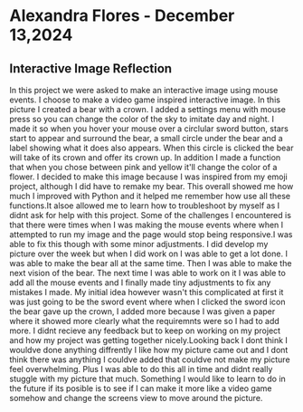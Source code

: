 # Alexandra Flores - December 13,2024
## Interactive Image Reflection
  In this project we were asked to make an interactive image using mouse events. I choose to make a video game inspired interactive image. In this picture I created a bear with a
crown. I added a settings menu with mouse press so you can change the color of the sky to imitate day and night. I made it so when you hover your mouse over a circlular sword 
button, stars start to appear and surround the bear, a small circle under the bear and a label showing what it does also appears. When this circle is clicked the bear will take
of its crown and offer its crown up. In addition I made a function that when you chose between pink and yellow it'll change the color of a flower. I decided to make this image
because I was inspired from my emoji project, although I did have to remake my bear. This overall showed me how much I improved with Python and it helped me remember how use all 
these functions.It alsoe allowed me to learn how to troubleshoot by myself as I didnt ask for help with this project. Some of the challenges I encountered is that there were 
times when I was making the mouse events where when I attempted to run my image and the page would stop being responsive.I was able to fix this though with some minor adjustments.
I did develop my picture over the week but when I did work on I was able to get a lot done. I was able to make the bear all at the same time. Then I was able to make the next 
vision of the bear. The next time I was able to work on it I was able to add all the mouse events and I finally made tiny adjustments to fix any mistakes I made. My initial idea
however wasn't this complicated at first it was just going to be the sword event where when I clicked the sword icon the bear gave up the crown, I added more because I was given 
a paper where it showed more clearly what the requiremnts were so I had to add more. I didnt recieve any feedback but to keep on working on my project and how my project was 
getting together nicely.Looking back I dont think I wouldve done anything diffrently I like how my picture came out and I dont think there was anything I couldve added that 
couldve not make my picture feel overwhelming. Plus I was able to do this all in time and didnt really stuggle with my picture that much. Something I would like to learn to do 
in the future if its posible is to see if I can make it more like a video game somehow and change the screens view to move around the picture.
